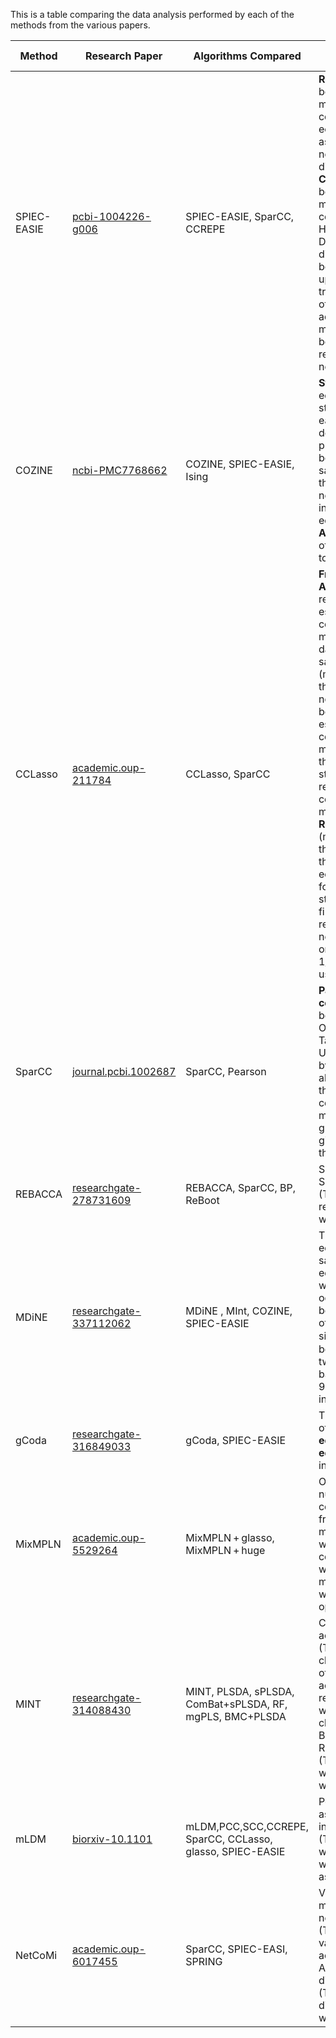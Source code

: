 This is a table comparing the data analysis performed by each of the methods from the various papers.




| **Method**  | **Research Paper**                                                                                                                                                                                             | **Algorithms Compared**                                   | **How they compare**                                                      |
|-------------|----------------------------------------------------------------------------------------------------------------------------------------------------------------------------------------------------------------|-----------------------------------------------------------|---------------------------------------------------------------------------|
| SPIEC-EASIE | [pcbi-1004226-g006](https://journals.plos.org/ploscompbiol/article?id=10.1371/journal.pcbi.1004226#pcbi-1004226-g006)                                                                                          | SPIEC-EASIE, SparCC, CCREPE                               | **Reproducibility** between two methods to contruct ecological association network from direct data. **Consistency** between two models by computing Hamming Distance (the difference between the upper triangular part of the two adjacency matrices) between reference and new models.                            |
| COZINE      | [ncbi-PMC7768662](https://www.ncbi.nlm.nih.gov/pmc/articles/PMC7768662/)                                                                                                                                            | COZINE, SPIEC-EASIE, Ising                                |  **Stability** of edges (The stability of each edge is defined by the proportion of bootstrap samples where the resulting networks include the edge.) **Assortativity** of network topologies                                                |
| CCLasso     | [academic.oup-211784](https://academic.oup.com/bioinformatics/article/31/19/3172/211784)                                                                                                                                    | CCLasso, SparCC                                           | **Frobenius Accuracy** with respect to estimating correlation matrix from data using half samples (measured by the Frobenius norm distance between the estimated correlation matrices and the gold standard reference correlation matrix). **Reproducibility** (measured by the fraction of the same edges shared for the two steps in the first gold reference network which only the top 1/4 edges is used)                                    |
| SparCC      | [journal.pcbi.1002687](https://journals.plos.org/ploscompbiol/article?id=10.1371/journal.pcbi.1002687)                                                                                                         | SparCC, Pearson                                           | **Pairwise correlations** between all Operational Taxonomic Units (OTUs) by connecting all OTU pairs that had a correlation magnitude greater than a given threshold.                                    |
| REBACCA     | [researchgate-278731609](https://www.researchgate.net/publication/278731609_Investigating_microbial_co-occurrence_patterns_based_on_metagenomic_compositional_data)                                            | REBACCA, SparCC, BP, ReBoot                               | Sensitivity and Specificity (TODO with respect to what?)                                              |
| MDiNE       | [researchgate-337112062](https://www.researchgate.net/publication/337112062_MDiNE_A_model_to_estimate_differential_co-occurrence_networks_in_microbiome_studies)                                               | MDiNE , MInt, COZINE, SPIEC-EASIE                         | The number of edges in a sample. An edge is shown when the co-occurrence between a pair of taxa differs signiﬁcantly between the two groups based on the 90% credible interval.                                           |
| gCoda       | [researchgate-316849033](https://www.researchgate.net/publication/316849033_gCoda_Conditional_Dependence_Network_Inference_for_Compositional_Data)                                                             | gCoda, SPIEC-EASIE                                        | The numbers of **inferred edges** and **edge density** in a sample                                           |
| MixMPLN     | [academic.oup-5529264](https://academic.oup.com/bioinformatics/article/35/14/i23/5529264)                                                                                                                      | MixMPLN + glasso, MixMPLN + huge                          | Optimal number of components from taxa matrix. (TODO what is a component, what is the taxa matrix, and what is optimal?)                            |
| MINT        | [researchgate-314088430](https://www.researchgate.net/publication/314088430_MINT_A_multivariate_integrative_method_to_identify_reproducible_molecular_signatures_across_independent_experiments_and_platforms) | MINT, PLSDA, sPLSDA, ComBat+sPLSDA, RF, mgPLS, BMC+PLSDA  | Classification accuracy (TODO classification of what? accuracy with respect to what?), The classification<br>Balanced Error Rates (BER) (TODO error with respect to what?) |
| mLDM        | [biorxiv-10.1101](https://www.biorxiv.org/content/10.1101/042630v1.full)                                                                                                                                       | mLDM,PCC,SCC,CCREPE, SparCC, CCLasso, glasso, SPIEC-EASIE | Power of association inference (TODO power with respect to what? what is association?)                                            |
| NetCoMi     | [academic.oup-6017455](https://academic.oup.com/bib/article/22/4/bbaa290/6017455)                                                                                                                              | SparCC, SPIEC-EASI, SPRING                                | Variability of microbial networks (TODO variability across what?), Aitchison’s distance (TODO distance from what to what?)                  |

